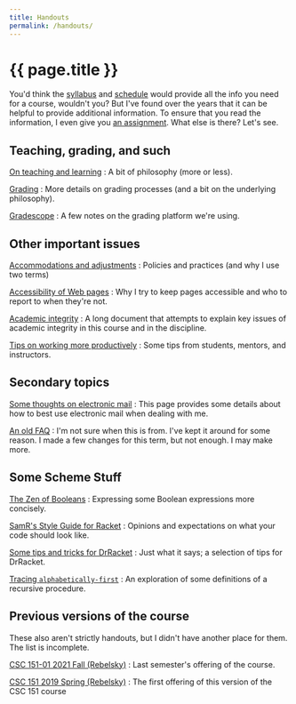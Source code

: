 ```yaml
---
title: Handouts
permalink: /handouts/
---
```

# {{ page.title }}

You'd think the [syllabus](../syllabus) and [schedule](../schedule)
would provide all the info you need for a course, wouldn't you?  But
I've found over the years that it can be helpful to provide additional
information.  To ensure that you read the information, I even give you
[an assignment](../assignments/survey).  What else is there?  Let's see.

## Teaching, grading, and such

[On teaching and learning](teaching)
  : A bit of philosophy (more or less).

[Grading](grading)
  : More details on grading processes (and a bit on the underlying philosophy).

[Gradescope](gradescope)
  : A few notes on the grading platform we're using.

## Other important issues

[Accommodations and adjustments](accommodations)
  : Policies and practices (and why I use two terms)

[Accessibility of Web pages](accessibility)
  : Why I try to keep pages accessible and who to report to when they're not.

[Academic integrity](academic-integrity)
  : A long document that attempts to explain key issues of academic integrity in this course and in the discipline.

[Tips on working more productively](working-tips)
  : Some tips from students, mentors, and instructors.

## Secondary topics

[Some thoughts on electronic mail](email)
  : This page provides some details about how to best use electronic mail when dealing with me.

[An old FAQ](faq)
  : I'm not sure when this is from.  I've kept it around for some reason.  I made a few changes for this term, but not enough.  I may make more.

## Some Scheme Stuff

[The Zen of Booleans](zen-of-booleans)
  : Expressing some Boolean expressions more concisely.

[SamR's Style Guide for Racket](style-guide)
  : Opinions and expectations on what your code should look like.

[Some tips and tricks for DrRacket](drracket-tips)
  : Just what it says; a selection of tips for DrRacket.

[Tracing `alphabetically-first`](tracing-alphabetically-first)
  : An exploration of some definitions of a recursive procedure.

## Previous versions of the course

These also aren't strictly handouts, but I didn't have another place for them.
The list is incomplete.

[CSC 151-01 2021 Fall (Rebelsky)](https://rebelsky.cs.grinnell.edu/Courses/CSC151/2021Fa)
  : Last semester's offering of the course.

[CSC 151 2019 Spring (Rebelsky)](https://rebelsky.cs.grinnell.edu/Courses/CSC151/2019S/home/)
  : The first offering of this version of the CSC 151 course
